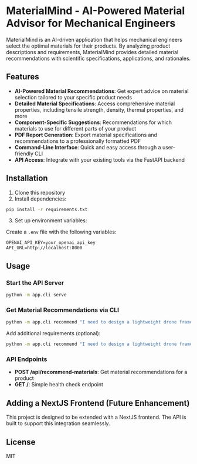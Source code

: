 # MaterialMind - AI-Powered Material Advisor for Mechanical Engineers

MaterialMind is an AI-driven application that helps mechanical engineers select the optimal materials for their products. By analyzing product descriptions and requirements, MaterialMind provides detailed material recommendations with scientific specifications, applications, and rationales.

## Features

- **AI-Powered Material Recommendations**: Get expert advice on material selection tailored to your specific product needs
- **Detailed Material Specifications**: Access comprehensive material properties, including tensile strength, density, thermal properties, and more
- **Component-Specific Suggestions**: Recommendations for which materials to use for different parts of your product
- **PDF Report Generation**: Export material specifications and recommendations to a professionally formatted PDF
- **Command-Line Interface**: Quick and easy access through a user-friendly CLI
- **API Access**: Integrate with your existing tools via the FastAPI backend

## Installation

1. Clone this repository
2. Install dependencies:

```bash
pip install -r requirements.txt
```

3. Set up environment variables:

Create a `.env` file with the following variables:

```
OPENAI_API_KEY=your_openai_api_key
API_URL=http://localhost:8000
```

## Usage

### Start the API Server

```bash
python -m app.cli serve
```

### Get Material Recommendations via CLI

```bash
python -m app.cli recommend "I need to design a lightweight drone frame that can withstand moderate impacts and operate in temperatures between -10°C and 40°C"
```

Add additional requirements (optional):

```bash
python -m app.cli recommend "I need to design a lightweight drone frame" --req "Must be corrosion resistant and cost-effective for mass production"
```

### API Endpoints

- **POST /api/recommend-materials**: Get material recommendations for a product
- **GET /**: Simple health check endpoint

## Adding a NextJS Frontend (Future Enhancement)

This project is designed to be extended with a NextJS frontend. The API is built to support this integration seamlessly.

## License

MIT

